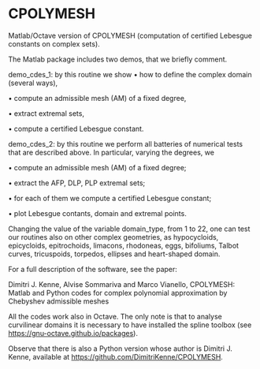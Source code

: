 # CPOLYMESH
Matlab/Octave version of CPOLYMESH (computation of certified Lebesgue constants on complex sets).

The Matlab package includes two demos, that we briefly comment.

demo_cdes_1: by this routine we show
• how to define the complex domain (several ways),

• compute an admissible mesh (AM) of a fixed degree,

• extract extremal sets,

• compute a certified Lebesgue constant.

demo_cdes_2: by this routine we perform all batteries of numerical tests that are described above.
In particular, varying the degrees, we

• compute an admissible mesh (AM) of a fixed degree;

• extract the AFP, DLP, PLP extremal sets;

• for each of them we compute a certified Lebesgue constant;

• plot Lebesgue contants, domain and extremal points.

Changing the value of the variable domain_type, from 1 to 22, one can test our routines also on other complex geometries, as hypocycloids, epicycloids, epitrochoids, limacons, rhodoneas, eggs, bifoliums, Talbot curves, tricuspoids, torpedos, ellipses and heart-shaped domain.

For a full description of the software, see the paper:

Dimitri J. Kenne, Alvise Sommariva and Marco Vianello, CPOLYMESH: Matlab and Python codes for complex polynomial approximation by Chebyshev admissible meshes

All the codes work also in Octave. The only note is that to analyse curvilinear domains it is
necessary to have installed the spline toolbox (see https://gnu-octave.github.io/packages).

Observe that there is also a Python version whose author is Dimitri J. Kenne, available at https://github.com/DimitriKenne/CPOLYMESH.
